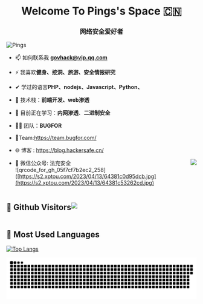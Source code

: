 <h1 align="center">Welcome To Pings's Space 🇨🇳</h1>
<h3 align="center">网络安全爱好者</h3>

<p align="left"> <img src="https://komarev.com/ghpvc/?username=BugFor-Pings&label=Profile%20views&color=0e75b6&style=flat" alt="Pings" /> </p>

- 📫 如何联系我 **govhack@vip.qq.com**

- ⚡ 我喜欢**健身、挖洞、旅游、安全情报研究**

- ✔  学过的语言**PHP、nodejs、Javascript、Python、**

- 🚪  技术栈：**前端开发、web渗透**

- 📕  目前正在学习：**内网渗透**、**二进制安全**

- 🐱‍👤 团队：**BUGFOR** 

- 🔗Team:https://team.bugfor.com/

- :globe_with_meridians: 博客 : https://blog.hackersafe.cn/ 


<img align="right" src="https://github-readme-stats.vercel.app/api?username=BugFor-Pings&show_icons=true" />

- :tada: 微信公众号: 法克安全  
![qrcode_for_gh_05f7cf7b2ec2_258]([https://s2.xptou.com/2023/04/13/64381c0d95dcb.jpg](https://s2.xptou.com/2023/04/13/64381c53262cd.jpg)


<h2 align="left" style="display: inline-block;"> &#x1f92b; Github Visitors   <img align="right" src="https://profile-counter.glitch.me/BugFor-Pings/count.svg" /> </h2> 


## &#x1f4dd; Most Used Languages

[![Top Langs](https://github-readme-stats.vercel.app/api/top-langs/?username=BugFor-Pings&hide=html)](https://fireline.fun/)



<picture>
  <source media="(prefers-color-scheme: dark)" srcset="https://raw.githubusercontent.com/yhy0/yhy0/output/github-contribution-grid-snake-dark.svg">
  <source media="(prefers-color-scheme: light)" srcset="https://raw.githubusercontent.com/yhy0/yhy0/output/github-contribution-grid-snake.svg">
  <img alt="github contribution grid snake animation" src="https://raw.githubusercontent.com/yhy0/yhy0/output/github-contribution-grid-snake.svg">
</picture>


